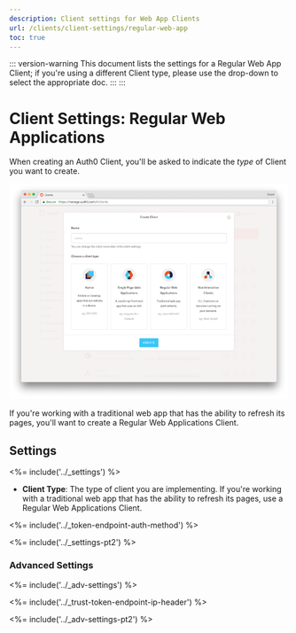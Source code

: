 ```yaml
---
description: Client settings for Web App Clients
url: /clients/client-settings/regular-web-app
toc: true
---
```


::: version-warning
This document lists the settings for a Regular Web App Client; if you're using a different Client type, please use the drop-down to select the appropriate doc. :::
:::

# Client Settings: Regular Web Applications

When creating an Auth0 Client, you'll be asked to indicate the *type* of Client you want to create. 

![Window for selecting client type](/media/articles/clients/create-clients.png)

If you're working with a traditional web app that has the ability to refresh its pages, you'll want to create a Regular Web Applications Client.

## Settings

<%= include('../_settings') %>

- **Client Type**: The type of client you are implementing. If you're working with a traditional web app that has the ability to refresh its pages, use a Regular Web Applications Client.

<%= include('../_token-endpoint-auth-method') %>

<%= include('../_settings-pt2') %>

### Advanced Settings

<%= include('../_adv-settings') %>

<%= include('../_trust-token-endpoint-ip-header') %>

<%= include('../_adv-settings-pt2') %>
